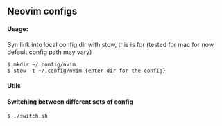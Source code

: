 ## Neovim configs

#### Usage:

Symlink into local config dir with stow, this is for (tested for mac for now, default config path may vary)

```
$ mkdir ~/.config/nvim
$ stow -t ~/.config/nvim {enter dir for the config}
```

#### Utils

#### Switching between different sets of config

```
$ ./switch.sh
```
